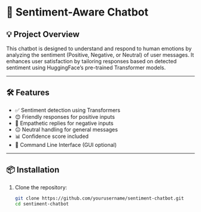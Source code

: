 # 🤖 Sentiment-Aware Chatbot

## 💡 Project Overview
This chatbot is designed to understand and respond to human emotions by analyzing the sentiment (Positive, Negative, or Neutral) of user messages. It enhances user satisfaction by tailoring responses based on detected sentiment using HuggingFace’s pre-trained Transformer models.

---

## 🛠 Features
- ✅ Sentiment detection using Transformers
- 😊 Friendly responses for positive inputs
- 🙁 Empathetic replies for negative inputs
- 😐 Neutral handling for general messages
- 📊 Confidence score included
- 💬 Command Line Interface (GUI optional)

---

## 📦 Installation

1. Clone the repository:
   ```bash
   git clone https://github.com/yourusername/sentiment-chatbot.git
   cd sentiment-chatbot
